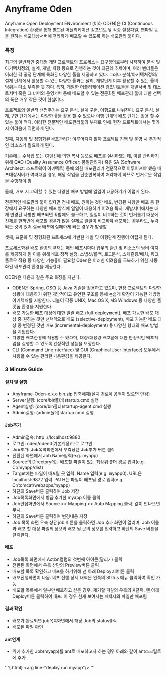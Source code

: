 Anyframe Oden
===
Anyframe Open Deployment ENvironment (이하 ODEN)은 CI (Continuous Integration) 환경을 통해 빌드된 어플리케이션 컴포넌트 및 각종 설정파일, 웹파일 등을 원하는 배포대상서버에 편리하게 배포할 수 있도록 하는 배포관리 툴이다.


### 특징
최근의 일반적인 중대형 개발 프로젝트의 프로세스는 요구정의로부터 시작하여 분석 및 아키텍처정의, 설계, 개발, 이행 등으로 진행하는 것이 최근의 추세이며, 여러 벤더들은 이러한 각 공정 단계에 특화된 다양한 툴을 제공하고 있다.
그러나 분석/아키텍처정의/설계 단계에서 활용할 수 있는 다양한 툴과는 달리, 개발단계 이후 활용할 수 있는 툴의 범위는 다소 부족한 듯 하다. 특히, 개발한 어플리케이션 컴포넌트들을 개발서버 및 테스트서버 혹은 그 너머의 운영서버 등에 배포할 수 있는 전문화된 배포관리 툴에 대한 선택의 폭은 매우 작은 것이 현실이다.

프로젝트의 일반적 생명주기는 요구 분석, 설계 구현, 이행으로 나눠진다. 요구 분석, 설계,구현 단계에서는 다양한 툴을 활용 할 수 있으나 이행 단계의 배포 단계는 활용 할 수 있는 툴이 적다.
이러한 전문적인 배포관리툴의 부재로 인해, 현장 프로젝트에서는 몇가지 어려움에 직면하게 된다.

첫째, 자동화 및 정형화된 배포관리가 이루어지지 않아 프로젝트 진행 및 운영 시 추가적인 리소스가 필요하게 된다.

기존에는 수작업 또는 CI엔진에 의한 복사 등으로 배포를 실시하였는데, 이를 관리하기 위해 QAO (Quality Assurance Officer: 품질관리자) 혹은 SA (Software Architect: 소프트웨어 아키텍트) 등에 의한 배포관리가 전문적으로 이루어져야 했음
배포대상서버가 여러대일 경우, 해당 작업을 단순반복하여 처리해야 하므로 번거로운 작업을 수행해야 함

둘째, 배포 시 고려할 수 있는 다양한 배포 방법에 일일이 대응하기가 어렵게 된다.

전문적인 배포관리 툴이 없다면 전체 배포, 원하는 것만 배포, 변경된 사항만 배포 등 현장에서 요구하는 다양한 배포 방식에 일일이 대응하기 어려움
특히, 개발서버에서는 대개 변경된 사항만 배포되면 족함에도 불구하고, 일일이 비교하는 것이 번거롭기 때문에 전체를 한꺼번에 배포할 경우가 많음
실제로 일일이 비교하여 배포하는 경우라도, 누락되는 것이 있어 결국 배포에 실패하게 되는 경우가 발생함

셋째, 표준화 및 정형화된 프로세스에 기반한 개발 및 이행단계 진행이 어렵게 된다.

프로세스화된 배포 환경의 부재는 매번 배포시마다 업무의 혼란 및 리소스의 낭비 여지를 제공하게 됨
이를 위해 배포 정책 설정, 스냅샷/롤백, 로그분석, 스케쥴링/배치, 워크플로우 적용 등 다양한 기능들이 필요함
Oden은 이러한 어려움을 극복하기 위한 자동화된 배포관리 환경을 제공한다.


ODEN은 다음과 같은 주요 특징을 지닌다.
* ODEN은 Spring, OSGi 등 Java 기술을 활용하고 있으며, 현장 프로젝트의 다양한 상황에 대응하기 위한 개방적이고 유연한 구조를 통해 손쉽게 확장이 가능한 개방형 아키텍처를 지향한다. 더불어 각종 UNIX, Mac OS X, MS Windows 등 다양한 플랫폼 환경을 지원한다.
* 배포 가능한 배포 대상에 대한 일괄 배포 (full-deployment), 배포 가능한 배포 대상 중 원하는 것만 선택적으로 배포 (selective-deployment), 배포 가능한 배포 대상 중 변경된 것만 배포 (incremental-deployment) 등 다양한 형태의 배포 방법을 지원한다.
* 다양한 배포환경에 적용할 수 있으며, 대량/대용량 배포물에 대한 안정적인 배포작업을 실행할 수 있도록 안정적인 성능을 보장한다.
* CLI (Command Line Interface) 및 GUI (Graphical User Interface) 모두에서 사용할 수 있는 편리한 사용환경을 제공한다.

### 3 Minute Guide

#### 설치 및 실행
* Anyframe-Oden-x.x.x-bin.zip 압축해제(설치 경로에 공백이 있으면 안됨)
* Server실행: (core/bin폴더)startup.cmd 실행
* Agent실행: (core/bin폴더)startup-agent.cmd 실행
* Admin실행: (admin폴더)startup.cmd 실행

#### Job추가
* Admin접속: http ://localhost:9880
* 로그인: oden/oden0(기본계정)으로 로그인
* Job추가: Job목록화면에서 우측상단 Job추가 버튼 클릭
* 전환된 화면에서 Job Name입력(e.g. myapp)
* Source의 Directory에는 배포할 파일이 있는 최상위 폴더 경로 입력(e.g. C:/myapp/dist)
* Target에는 파일이 배포될 곳 입력. Name 입력(e.g. myapp0). URL은 localhost:9872 입력. PATH는 파일이 배포될 경로 입력(e.g. C:/tomcat/webapps/myapp)
* 하단의 Save버튼 클릭하여 Job 저장
* Job목록화면에서 방금 추가한 myapp 이름 클릭
* Job편집화면에서 Source >> Mapping >> Auto Mapping 클릭. 값이 안나오면 무시.
* 하단의 Save버튼 클릭하여 변경내용 저장
* Job 목록 화면 우측 상단 job 버튼을 클릭하면 Job 추가 화면이 열리며, Job 이름과 배포 할 대상 파일의 정보와 배포 될 곳의 정보를 입력하고 하단의 Save 버튼을 클릭한다.

#### 배포
* Job목록 화면에서 Action컬럼의 첫번째 아이콘(달리기) 클릭
* 전환된 화면에서 우측 상단의 Preview버튼 클릭
* 배포할 목록 확인하고 배포를 하기위해 맨 아래 Deploy all버튼 클릭
* 배포진행화면이 나옴. 배포 진행 상세 내역은 왼쪽의 Status 메뉴 클릭하여 확인 가능
* 배포할 목록에서 일부만 배포하고 싶은 경우, 제거할 파일의 우측의 X클릭. 맨 아래 Deploy버튼 클릭하여 배포. 이 경우 현재 보여지는 페이지의 파일만 배포됨

#### 결과 확인
* 배포가 완료되면 job목록화면에서 해당 Job의 status클릭
* 배포된 파일 확인

#### ant연계
* 위에 추가한 Job(myapp)를 ant로 배포하고자 하는 경우 아래와 같이 ant스크립트에 추가

'''{.html}
<target name="deploy">
    <exec executable="{ODEN 설치경로}/core/bin/runc.cmd" dir="{ODEN 설치경로}/core/bin" failonerror="true">
    <arg line-"deploy run myapp"/>
    </exec>
</target>
'''

